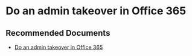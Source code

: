   <properties
	pageTitle="it admin takeover with o365"
	description="it admin takeover with o365"
	service="microsoft.PowerBIDedicated"
	resource="capacities"
	authors="pjfreitas"
	ms.author="pfreitas"	
	displayOrder="1150"
	selfHelpType="generic"
	supportTopicIds="32628113"
	productPesIds="16334"
	cloudEnvironments="public, MoonCake, fairfax" 
	articleId="316e8623-d741-9c48-ebcd-80ad0ce4e58c"
/>

# Do an admin takeover in Office 365

## **Recommended Documents**

* [Do an admin takeover in Office 365](https://docs.microsoft.com/office365/admin/misc/become-the-admin?view=o365-worldwide)
